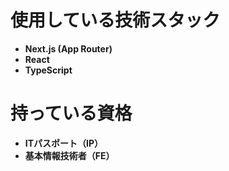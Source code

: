 # 使用している技術スタック

- **Next.js (App Router)**
- **React**
- **TypeScript**

# 持っている資格

- **ITパスポート（IP）**
- **基本情報技術者（FE）**

<!---
Nakayama-Yuki/Nakayama-Yuki is a ✨ special ✨ repository because its `README.md` (this file) appears on your GitHub profile.
You can click the Preview link to take a look at your changes.
--->
